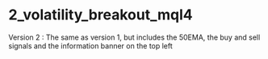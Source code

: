 # 2_volatility_breakout_mql4
Version 2 : The same as version 1, but includes the 50EMA, the buy and sell signals and the information banner on the top left
